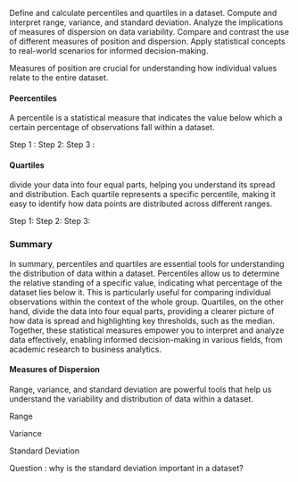 


Define and calculate percentiles and quartiles in a dataset.
Compute and interpret range, variance, and standard deviation.
Analyze the implications of measures of dispersion on data variability.
Compare and contrast the use of different measures of position and dispersion.
Apply statistical concepts to real-world scenarios for informed decision-making.


Measures of position are crucial for understanding how individual values relate to the entire dataset.

#### Peercentiles
A percentile is a statistical measure that indicates the value below which a certain percentage of observations fall within a dataset.

Step 1 :
Step  2:
Step 3 :

#### Quartiles
divide your data into four equal parts, helping you understand its spread and distribution. Each quartile represents a specific percentile, making it easy to identify how data points are distributed across different ranges.

Step 1:
Step 2:
Step 3:

### Summary 
In summary, percentiles and quartiles are essential tools for understanding the distribution of data within a dataset. Percentiles allow us to determine the relative standing of a specific value, indicating what percentage of the dataset lies below it. This is particularly useful for comparing individual observations within the context of the whole group. Quartiles, on the other hand, divide the data into four equal parts, providing a clearer picture of how data is spread and highlighting key thresholds, such as the median. Together, these statistical measures empower you to interpret and analyze data effectively, enabling informed decision-making in various fields, from academic research to business analytics.



#### Measures of Dispersion
Range, variance, and standard deviation are powerful tools that help us understand the variability and distribution of data within a dataset. 


Range 


Variance


Standard Deviation

Question : why is the standard deviation important in a dataset?